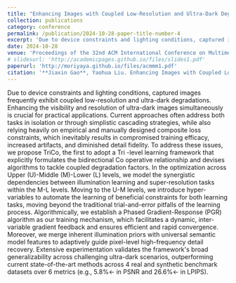 ```yaml
---
title: "Enhancing Images with Coupled Low-Resolution and Ultra-Dark Degradations: A Tri-level Learning Framework"
collection: publications
category: conference
permalink: /publication/2024-10-28-paper-title-number-4
excerpt: 'Due to device constraints and lighting conditions, captured images frequently exhibit coupled low-resolution and ultra-dark degradations. Enhancing the visibility and resolution of ultra-dark images simultaneously is crucial for practical applications. ...'
date: 2024-10-28
venue: 'Proceedings of the 32nd ACM International Conference on Multimedia (ACM MM)'
# slidesurl: 'http://academicpages.github.io/files/slides1.pdf'
paperurl: 'http://moriyaya.github.io/files/acmmm1.pdf'
citation: '**Jiaxin Gao**, Yaohua Liu. Enhancing Images with Coupled Low-Resolution and Ultra-Dark Degradations: A Tri-level Learning Framework[C]//Proceedings of the 32nd ACM International Conference on Multimedia. 2024: 8642-8651.'
---
```


Due to device constraints and lighting conditions, captured images frequently exhibit coupled low-resolution and ultra-dark degradations. Enhancing the visibility and resolution of ultra-dark images simultaneously is crucial for practical applications. Current approaches often address both tasks in isolation or through simplistic cascading strategies, while also relying heavily on empirical and manually designed composite loss constraints, which inevitably results in compromised training efficacy, increased artifacts, and diminished detail fidelity. To address these issues, we propose TriCo, the first to adopt a Tri -level learning framework that explicitly formulates the bidirectional Co operative relationship and devises algorithms to tackle coupled degradation factors. In the optimization across Upper (U)-Middle (M)-Lower (L) levels, we model the synergistic dependencies between illumination learning and super-resolution tasks within the M-L levels. Moving to the U-M levels, we introduce hyper-variables to automate the learning of beneficial constraints for both learning tasks, moving beyond the traditional trial-and-error pitfalls of the learning process. Algorithmically, we establish a Phased Gradient-Response (PGR) algorithm as our training mechanism, which facilitates a dynamic, inter-variable gradient feedback and ensures efficient and rapid convergence. Moreover, we merge inherent illumination priors with universal semantic model features to adaptively guide pixel-level high-frequency detail recovery. Extensive experimentation validates the framework's broad generalizability across challenging ultra-dark scenarios, outperforming current state-of-the-art methods across 4 real and synthetic benchmark datasets over 6 metrics (e.g., 5.8%← in PSNR and 26.6%← in LPIPS).